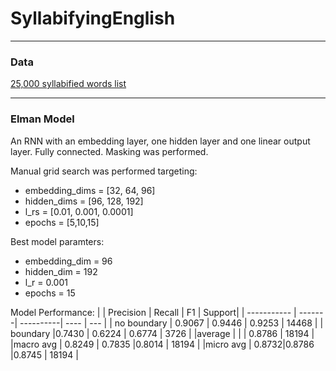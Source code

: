 # SyllabifyingEnglish

---

### Data
[25,000 syllabified words list](https://github.com/gautesolheim/25000-syllabified-words-list)

---

### Elman Model
 An RNN with an embedding layer, one hidden layer and one linear output layer. Fully connected. Masking was performed.

Manual grid search was performed targeting: 
* embedding_dims = [32, 64, 96]
* hidden_dims = [96, 128, 192]
* l_rs = [0.01, 0.001, 0.0001]
* epochs = [5,10,15]

Best model paramters: 
* embedding_dim = 96
* hidden_dim = 192
* l_r = 0.001
* epochs = 15

Model Performance:
|             | Precision | Recall | F1 | Support|
| ----------- | -------| ----------| ----   |   ---   |
| no boundary | 0.9067 |    0.9446 | 0.9253 |   14468 |
| boundary    |0.7430  |  0.6224   | 0.6774 |   3726  |
|average      |        |           | 0.8786 | 18194   |
|macro avg    | 0.8249 | 0.7835    |0.8014  |  18194  |
|micro avg    |  0.8732|0.8786     |0.8745  | 18194   |